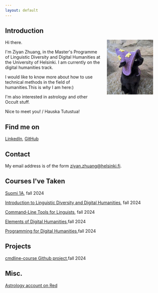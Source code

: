 ```yaml
---
layout: default
---
```


## Introduction

<img src="assets/images/mecat.jpg" alt="Photo" hspace="20" width="30%" align="right"/> 
<p>Hi there.</p>
<p>I'm Ziyan Zhuang, in the Master's Programme of Linguistic Diversity and Digital Humanities at the University of Helsinki. I am currently on the digital humanities track.</p>
<p>I would like to know more about how to use technical methods in the field of humanities.This is <em>why</em> I am here:)</p>
<p>I'm also interested in astrology and other Occult stuff.</p>
<p>Nice to meet you! / Hauska Tutustua!</p>


## Find me on

[LinkedIn](https://www.linkedin.com/in/ziyan-zhuang-48b426331), [GitHub](https://evelinezzy.github.io)

## Contact

My email address is of the form ziyan.zhuang@helsinki.fi. 

## Courses I've Taken

[Suomi 1A](https://studies.helsinki.fi/courses/course-implementation/hy-opt-cur-2425-025bf394-a522-403d-891c-54667d1ade07), fall 2024

[Introduction to Linguistic Diversity and Digital Humanities](https://studies.helsinki.fi/courses/course-implementation/hy-opt-cur-2425-9df97501-21e6-4b8d-9de4-e91303f2ff71/LDA-301), fall 2024

[Command-Line Tools for Linguists](https://studies.helsinki.fi/courses/course-implementation/hy-opt-cur-2425-261401a1-c550-4436-91b9-7edf4a1a3b57/KIK-LG221), fall 2024

[Elements of Digital Humanities](https://studies.helsinki.fi/courses/course-implementation/hy-opt-cur-2425-8c84ad80-7fa3-415e-b7d1-f0d1fc2bb236/LDA-H304),fall 2024

[Programming for Digital Humanities](https://studies.helsinki.fi/courses/course-implementation/hy-opt-cur-2425-d85cca5c-0a41-4332-9f2b-5f8d82d602c9/LDA-H511),fall 2024

## Projects

[cmdline-course Github project](https://evelinezzy.github.io),fall 2024

## Misc. 

[Astrology account on Red](https://www.xiaohongshu.com/user/profile/650410510000000012006a61?xhsshare=CopyLink&appuid=5b1ff51b4eacab52d2635920&apptime=1730218685&share_id=774d9db8a5584cecba6ccd16feba4c6b) 
